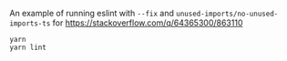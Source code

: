 An example of running eslint with `--fix` and `unused-imports/no-unused-imports-ts`
for https://stackoverflow.com/q/64365300/863110

```
yarn
yarn lint
```
